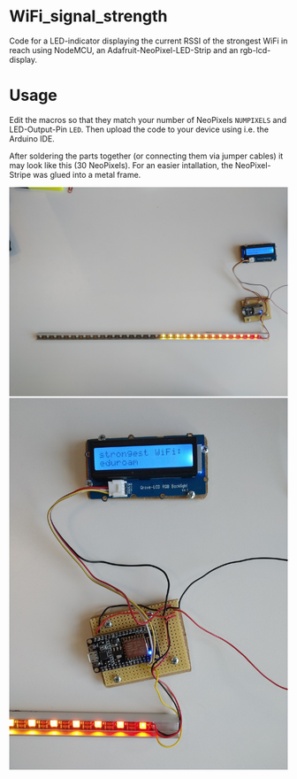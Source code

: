 # WiFi_signal_strength
 Code for a LED-indicator displaying the current RSSI of the strongest WiFi in reach using NodeMCU, an Adafruit-NeoPixel-LED-Strip and an rgb-lcd-display.

 # Usage
 Edit the macros so that they match your number of NeoPixels `NUMPIXELS` and LED-Output-Pin `LED`. Then upload the code to your device using i.e. the Arduino IDE.

 After soldering the parts together (or connecting them via jumper cables) it may look like this (30 NeoPixels). For an easier intallation, the NeoPixel-Stripe was glued into a metal frame.

 ![complete setup](https://github.com/copypastecat/WiFi_signal_strength/blob/master/IMG_20200122_112723.jpg)
 ![closer view of NodeMCU and display](https://github.com/copypastecat/WiFi_signal_strength/blob/master/IMG_20200122_112811.jpg)
